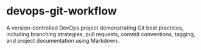# devops-git-workflow
A version-controlled DevOps project demonstrating Git best practices, including branching strategies, pull requests, commit conventions, tagging, and project documentation using Markdown.
